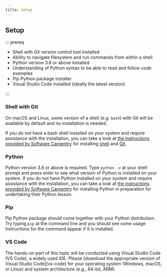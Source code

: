 ```yaml
---
title: Setup
---
```


## Setup

::: prereq

- Shell with Git version control tool installed
- Ability to navigate filesystem and run commands from within a shell
- Python version 3.8 or above installed
- Understanding of Python syntax to be able to read and follow code examples
- Pip Python package installer
- Visual Studio Code installed (ideally the latest version)

:::

### Shell with Git

On macOS and Linux, some version of a shell (e.g. `bash`) with Git will be available by default and no installation is needed.

If you do not have a bash shell installed on your system and require assistance with the installation, you can take a look at [the instructions provided by Software Carpentry](https://swcarpentry.github.io/python-novice-inflammation/#install-python)
for installing [shell](https://carpentries.github.io/workshop-template/install_instructions/#the-bash-shell) and [Git](https://carpentries.github.io/workshop-template/install_instructions/#git-1).

### Python

Python version 3.8 or above is required. Type `python -v` at your shell prompt and press enter to see what version of Python is installed on your system.
If you do not have Python installed on your system and require assistance with the installation, you can take a look at [the instructions provided by Software Carpentry](https://swcarpentry.github.io/python-novice-inflammation/#install-python)
for installing Python in preparation for undertaking their Python lesson.

### Pip

Pip Python package should come together with your Python distribution.
Try typing `pip` at the command line and you should see some usage instructions for the command appear if it is installed.

### VS Code

The hands-on part of this topic will be conducted using Visual Studio Code (VS Code), a widely used IDE.
Please [download the appropriate version of Visual Studio Code][vs-code] for your operating system (Windows, macOS, or Linux) and system architecture (e.g., 64-bit, ARM).
